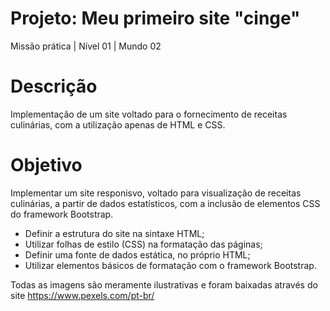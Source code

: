 # Projeto: Meu primeiro site "cinge"
 Missão prática | Nível 01 | Mundo 02
 
# Descrição
 Implementação de um site voltado para o fornecimento de receitas culinárias, com a utilização apenas de HTML e CSS.

# Objetivo
 Implementar um site responisvo, voltado para visualização de receitas culinárias, a partir de dados estatísticos, com a inclusão de elementos CSS do framework Bootstrap.

 - Definir a estrutura do site na sintaxe HTML;
 - Utilizar folhas de estilo (CSS) na formatação das páginas;
 - Definir uma fonte de dados estática, no próprio HTML;
 - Utilizar elementos básicos de formatação com o framework Bootstrap.
 
 Todas as imagens são meramente ilustrativas e foram baixadas através do site https://www.pexels.com/pt-br/